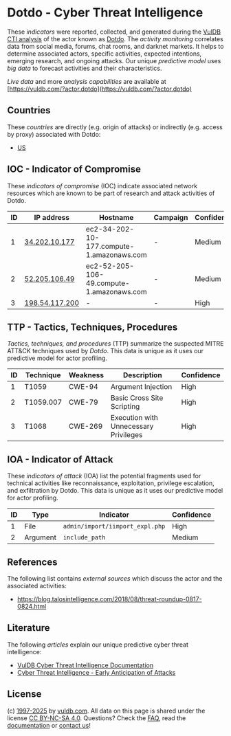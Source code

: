 # Dotdo - Cyber Threat Intelligence

These _indicators_ were reported, collected, and generated during the [VulDB CTI analysis](https://vuldb.com/?kb.cti) of the actor known as [Dotdo](https://vuldb.com/?actor.dotdo). The _activity monitoring_ correlates data from social media, forums, chat rooms, and darknet markets. It helps to determine associated actors, specific activities, expected intentions, emerging research, and ongoing attacks. Our unique _predictive model_ uses _big data_ to forecast activities and their characteristics.

_Live data_ and more _analysis capabilities_ are available at [https://vuldb.com/?actor.dotdo](https://vuldb.com/?actor.dotdo)

## Countries

These _countries_ are directly (e.g. origin of attacks) or indirectly (e.g. access by proxy) associated with Dotdo:

* [US](https://vuldb.com/?country.us)

## IOC - Indicator of Compromise

These _indicators of compromise_ (IOC) indicate associated network resources which are known to be part of research and attack activities of Dotdo.

ID | IP address | Hostname | Campaign | Confidence
-- | ---------- | -------- | -------- | ----------
1 | [34.202.10.177](https://vuldb.com/?ip.34.202.10.177) | ec2-34-202-10-177.compute-1.amazonaws.com | - | Medium
2 | [52.205.106.49](https://vuldb.com/?ip.52.205.106.49) | ec2-52-205-106-49.compute-1.amazonaws.com | - | Medium
3 | [198.54.117.200](https://vuldb.com/?ip.198.54.117.200) | - | - | High

## TTP - Tactics, Techniques, Procedures

_Tactics, techniques, and procedures_ (TTP) summarize the suspected MITRE ATT&CK techniques used by _Dotdo_. This data is unique as it uses our predictive model for actor profiling.

ID | Technique | Weakness | Description | Confidence
-- | --------- | -------- | ----------- | ----------
1 | T1059 | CWE-94 | Argument Injection | High
2 | T1059.007 | CWE-79 | Basic Cross Site Scripting | High
3 | T1068 | CWE-269 | Execution with Unnecessary Privileges | High

## IOA - Indicator of Attack

These _indicators of attack_ (IOA) list the potential fragments used for technical activities like reconnaissance, exploitation, privilege escalation, and exfiltration by Dotdo. This data is unique as it uses our predictive model for actor profiling.

ID | Type | Indicator | Confidence
-- | ---- | --------- | ----------
1 | File | `admin/import/iimport_expl.php` | High
2 | Argument | `include_path` | Medium

## References

The following list contains _external sources_ which discuss the actor and the associated activities:

* https://blog.talosintelligence.com/2018/08/threat-roundup-0817-0824.html

## Literature

The following _articles_ explain our unique predictive cyber threat intelligence:

* [VulDB Cyber Threat Intelligence Documentation](https://vuldb.com/?kb.cti)
* [Cyber Threat Intelligence - Early Anticipation of Attacks](https://www.scip.ch/en/?labs.20201022)

## License

(c) [1997-2025](https://vuldb.com/?kb.changelog) by [vuldb.com](https://vuldb.com/?kb.about). All data on this page is shared under the license [CC BY-NC-SA 4.0](https://creativecommons.org/licenses/by-nc-sa/4.0/). Questions? Check the [FAQ](https://vuldb.com/?kb.faq), read the [documentation](https://vuldb.com/?kb) or [contact us](https://vuldb.com/?contact)!
